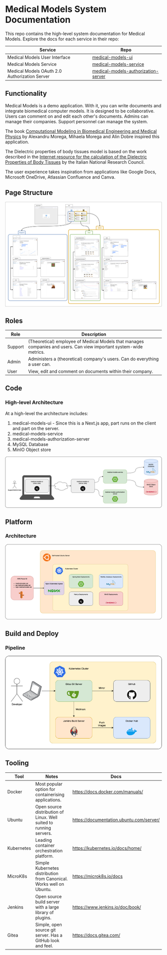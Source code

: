 # Medical Models System Documentation

This repo contains the high-level system documentation for Medical Models. Explore the docs for each service in their repo:

| Service                                       | Repo                                                                                                                           |
|-----------------------------------------------|--------------------------------------------------------------------------------------------------------------------------------|
| Medical Models User Interface                 | [medical-models-ui](https://github.com/Medical-Models-Jonathon-Clifford/medical-models-ui)                                     |
| Medical Models Service                        | [medical-models-service](https://github.com/Medical-Models-Jonathon-Clifford/medical-models-service)                           |
| Medical Models OAuth 2.0 Authorization Server | [medical-models-authorization-server](https://github.com/Medical-Models-Jonathon-Clifford/medical-models-authorization-server) |

## Functionality

Medical Models is a demo application. With it, you can write documents and integrate biomedical computer models. It is designed to be collaborative. Users can comment on and edit each other's documents. Admins can manage their companies. Support personnel can manage the system.

The book [Computational Modeling in Biomedical Engineering and Medical Physics](https://www.amazon.com.au/Computational-Modeling-Biomedical-Engineering-Medical/dp/0128178973) by Alexandru Morega, Mihaela Morega and Alin Dobre inspired this application.

The Dielectric properties of body tissues model is based on the work described in the [Internet resource for the calculation of the Dielectric Properties of Body Tissues](http://niremf.ifac.cnr.it/tissprop/) by the Italian National Research Council.

The user experience takes inspiration from applications like Google Docs, Microsoft OneDrive, Atlassian Confluence and Canva.

## Page Structure

![Draw.io diagram of the page structure of the Medical Models application.](./mm-page-structure-1.png)

## Roles

| Role    | Description                                                                                                        |
|---------|--------------------------------------------------------------------------------------------------------------------|
| Support | (Theoretical) employee of Medical Models that manages companies and users. Can view important system-wide metrics. |
| Admin   | Administers a (theoretical) company's users. Can do everything a user can.                                         |
| User    | View, edit and comment on documents within their company.                                                          |


## Code
### High-level Architecture

At a high-level the architecture includes:
1. medical-models-ui - Since this is a Next.js app, part runs on the client and part on the server.
2. medical-models-service
3. medical-models-authorization-server
4. MySQL Database
5. MinIO Object store

![Draw.io diagram of the high-level architecture of the Medical Models application.](./mm-high-level-architecture-1.png)

## Platform
### Architecture

![Draw.io diagram of the platform architecture of the Medical Models application.](./mm-platform-architecture-1.png)

## Build and Deploy
### Pipeline

![Draw.io diagram of the build architecture of the Medical Models application.](./mm-build-architecture-1.png)

## Tooling

| Tool       | Notes                                                                | Docs                                     |
|------------|----------------------------------------------------------------------|------------------------------------------|
| Docker     | Most popular option for containerising applications.                 | https://docs.docker.com/manuals/         |
| Ubuntu     | Open source distribution of Linux. Well suited to running servers.   | https://documentation.ubuntu.com/server/ |
| Kubernetes | Leading container orchestration platform.                            | https://kubernetes.io/docs/home/         |
| MicroK8s   | Simple Kubernetes distribution from Canonical. Works well on Ubuntu. | https://microk8s.io/docs                 |
| Jenkins    | Open source build server with a large library of plugins.            | https://www.jenkins.io/doc/book/         |
| Gitea      | Simple, open source git server. Has a GitHub look and feel.          | https://docs.gitea.com/                  |

